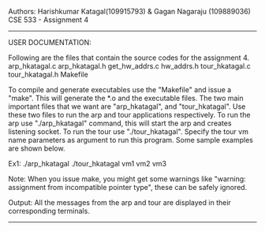 Authors: Harishkumar Katagal(109915793) & Gagan Nagaraju (109889036)
CSE 533 - Assignment 4
********************************************************************************************

USER DOCUMENTATION:

Following are the files that contain the source codes for the assignment 4.
arp_hkatagal.c
arp_hkatagal.h
get_hw_addrs.c
hw_addrs.h
tour_hkatagal.c
tour_hkatagal.h
Makefile



To compile and generate executables use the "Makefile" and issue a "make". This will generate the *.o and the executable files. The two main important files that we want are "arp_hkatagal", and "tour_hkatagal". Use these two files to run the arp and tour applications respectively. To run the arp use "./arp_hkatagal" command, this will start the arp and creates listening socket. To run the tour use "./tour_hkatagal". Specify the tour vm name parameters as argument to run this program.
Some sample examples are shown below.

Ex1:   	./arp_hkatagal
		./tour_hkatagal vm1 vm2 vm3
	   
Note: When you issue make, you might get some warnings like "warning: assignment from incompatible pointer type", these can be safely ignored.

Output:
All the messages from the arp and tour are displayed in their corresponding terminals.

**************************************************************************************************
